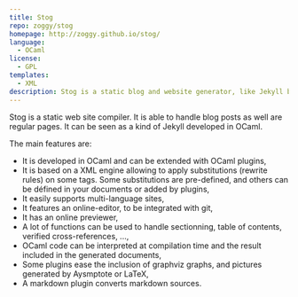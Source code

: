 ```yaml
---
title: Stog
repo: zoggy/stog
homepage: http://zoggy.github.io/stog/
language:
  - OCaml
license:
  - GPL
templates:
  - XML
description: Stog is a static blog and website generator, like Jekyll but in OCaml.
---
```


Stog is a static web site compiler. It is able to handle blog posts as well are regular pages. It can be seen as a kind of Jekyll developed in OCaml.

The main features are:

* It is developed in OCaml and can be extended with OCaml plugins,
* It is based on a XML engine allowing to apply substitutions (rewrite rules) on some tags. Some substitutions are pre-defined, and others can be défined in your documents or added by plugins,
* It easily supports multi-language sites,
* It features an online-editor, to be integrated with git,
* It has an online previewer,
* A lot of functions can be used to handle sectionning, table of contents, verified cross-references, ...,
* OCaml code can be interpreted at compilation time and the result included in the generated documents,
* Some plugins ease the inclusion of graphviz graphs, and pictures generated by Aysmptote or LaTeX,
* A markdown plugin converts markdown sources.
